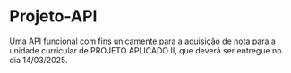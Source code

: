 # Projeto-API
Uma API funcional com fins unicamente para a aquisição de nota para a unidade curricular de PROJETO APLICADO II, que deverá ser entregue no dia 14/03/2025.
